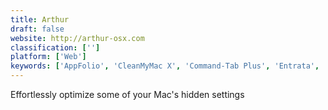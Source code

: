 ```yaml
---
title: Arthur
draft: false 
website: http://arthur-osx.com
classification: ['']
platform: ['Web']
keywords: ['AppFolio', 'CleanMyMac X', 'Command-Tab Plus', 'Entrata', 'GitSheet', 'Hotkey Commander', 'Hotkey EVE', 'Innago', 'KeyCue', 'Lacona', 'MacPilot', 'Make OS X Great Again', 'Onyx by Titanium', 'Power Menu for Finder', 'Setapp', 'Shortcuts.design', 'Thesis eProperty', 'TinkerTool']
---
```

Effortlessly optimize some of your Mac's hidden settings
